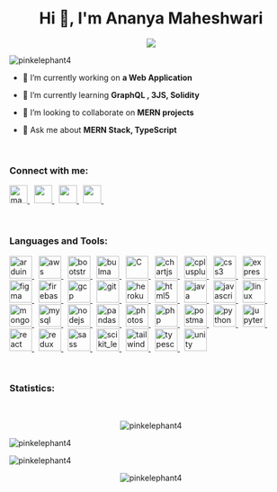 <h1 align="center">Hi 👋, I'm Ananya Maheshwari</h1>

<p align="center">
  <a href="https://github.com/DenverCoder1/readme-typing-svg"><img src="https://readme-typing-svg.herokuapp.com?font=Time+New+Roman&color=6BD425&size=25&center=true&vCenter=true&width=600&height=100&lines=An+Ardent+Developer,;MERN+Stack,;Computer+Science+Student,;Zealous+Learner;"></a>
</p>

<p align="left"> <img src="https://komarev.com/ghpvc/?username=pinkelephant4&label=Profile%20views&color=6bd425&style=for-the-badge" alt="pinkelephant4" /> </p>


- 🔭 I’m currently working on **a Web Application**

- 🌱 I’m currently learning **GraphQL , 3JS, Solidity**

- 👯 I’m looking to collaborate on **MERN projects**

- 💬 Ask me about **MERN Stack, TypeScript**



<br/>
<h3 align="left">Connect with me:</h3>
<p align="left">
<a href="https://twitter.com/maheshwriananya" target="blank">
  <img height="32" width="32" src="https://cdn.simpleicons.org/X/black/white" alt="maheshwriananya" />
</a>&nbsp;
<a href="https://linkedin.com/in/ananya-maheshwari-445158225" target="blank">
    <img height="32" width="32" src="https://cdn.simpleicons.org/LinkedIn/#0A66C2/" />
</a>&nbsp;
<a href="https://www.leetcode.com/pink_elephant01" target="blank">
  <img height="32" width="32" src="https://cdn.simpleicons.org/LeetCode/#FFA116/" />
</a>&nbsp;
  <a href="https://www.leetcode.com/pink_elephant01" target="blank">
  <img height="32" width="32" src="https://cdn.simpleicons.org/Discord/#5865F2/" />
</a>&nbsp;
</p>

<br/>

<h3 align="left">Languages and Tools:</h3>
<p align="left"> 
  
  <a href="https://www.arduino.cc/" target="_blank" rel="noreferrer"> 
    <img src="https://cdn.worldvectorlogo.com/logos/arduino-1.svg" alt="arduino" width="40" height="40"/> 
  </a> &nbsp;
  
  <a href="https://aws.amazon.com" target="_blank" rel="noreferrer">     
    <img src="https://cdn.jsdelivr.net/gh/devicons/devicon/icons/amazonwebservices/amazonwebservices-original-wordmark.svg" alt="aws" width="40" height="40" />      
  </a> &nbsp;
  
  <a href="https://getbootstrap.com" target="_blank" rel="noreferrer"> 
    <img src="https://cdn.jsdelivr.net/gh/devicons/devicon/icons/bootstrap/bootstrap-original-wordmark.svg" alt="bootstrap" width="40" height="40" />    
  </a> &nbsp;
  
  <a href="https://bulma.io/" target="_blank" rel="noreferrer"> 
   <img src="https://cdn.jsdelivr.net/gh/devicons/devicon/icons/bulma/bulma-plain.svg" alt="bulma" width="40" height="40"/>     
  </a> &nbsp;
  
  <a href="https://www.cprogramming.com/" target="_blank" rel="noreferrer"> 
   <img src="https://cdn.jsdelivr.net/gh/devicons/devicon/icons/c/c-original.svg" alt="C" width="40" height="40"/>   
  </a> &nbsp;
  
  <a href="https://www.chartjs.org" target="_blank" rel="noreferrer"> 
    <img src="https://www.chartjs.org/media/logo-title.svg" alt="chartjs" width="40" height="40"/> 
  </a> &nbsp;
  
  <a href="https://www.w3schools.com/cpp/" target="_blank" rel="noreferrer"> 
    <img src="https://cdn.jsdelivr.net/gh/devicons/devicon/icons/cplusplus/cplusplus-original.svg" alt="cplusplus" width="40" height="40"/>      
  </a> &nbsp;
  
  <a href="https://www.w3schools.com/css/" target="_blank" rel="noreferrer"> 
   <img src="https://cdn.jsdelivr.net/gh/devicons/devicon/icons/css3/css3-original-wordmark.svg" alt="css3" width="40" height="40" />    
  </a> &nbsp;
  
  <a href="https://expressjs.com" target="_blank" rel="noreferrer"> 
    <img src="https://cdn.jsdelivr.net/gh/devicons/devicon/icons/express/express-original.svg"  alt="express" width="40" height="40" />     
  </a> &nbsp;
  
  <a href="https://www.figma.com/" target="_blank" rel="noreferrer"> 
    <img src="https://www.vectorlogo.zone/logos/figma/figma-icon.svg" alt="figma" width="40" height="40"/> 
  </a> &nbsp;
  
  <a href="https://firebase.google.com/" target="_blank" rel="noreferrer"> 
    <img src="https://www.vectorlogo.zone/logos/firebase/firebase-icon.svg" alt="firebase" width="40" height="40"/>
  </a> &nbsp;
  
  <a href="https://cloud.google.com" target="_blank" rel="noreferrer"> 
    <img src="https://www.vectorlogo.zone/logos/google_cloud/google_cloud-icon.svg" alt="gcp" width="40" height="40"/> 
  </a>&nbsp;
  
  <a href="https://git-scm.com/" target="_blank" rel="noreferrer"> 
    <img src="https://www.vectorlogo.zone/logos/git-scm/git-scm-icon.svg" alt="git" width="40" height="40"/> 
  </a> &nbsp;
  
  <a href="https://heroku.com" target="_blank" rel="noreferrer"> 
    <img src="https://www.vectorlogo.zone/logos/heroku/heroku-icon.svg" alt="heroku" width="40" height="40"/> 
  </a> &nbsp;
  
  <a href="https://www.w3.org/html/" target="_blank" rel="noreferrer"> 
      <img src="https://cdn.jsdelivr.net/gh/devicons/devicon/icons/html5/html5-original-wordmark.svg" alt="html5" width="40" height="40" />
  </a> &nbsp;
  
  <a href="https://www.java.com" target="_blank" rel="noreferrer">     
    <img src="https://cdn.jsdelivr.net/gh/devicons/devicon/icons/java/java-original-wordmark.svg" alt="java" width="40" height="40"/>    
  </a> &nbsp;
  
  <a href="https://developer.mozilla.org/en-US/docs/Web/JavaScript" target="_blank" rel="noreferrer">
    <img src="https://cdn.jsdelivr.net/gh/devicons/devicon/icons/javascript/javascript-original.svg" alt="javascript" width="40" height="40"/>
  </a> &nbsp;
  
  <a href="https://www.linux.org/" target="_blank" rel="noreferrer"> 
    <img src="https://cdn.jsdelivr.net/gh/devicons/devicon/icons/linux/linux-original.svg" alt="linux" width="40" height="40"/>
  </a> &nbsp;
  
  <a href="https://www.mongodb.com/" target="_blank" rel="noreferrer">
     <img src="https://cdn.jsdelivr.net/gh/devicons/devicon/icons/mongodb/mongodb-original-wordmark.svg" alt="mongodb" width="40" height="40" />  
  </a> &nbsp;
  
  <a href="https://www.mysql.com/" target="_blank" rel="noreferrer"> 
    <img src="https://cdn.jsdelivr.net/gh/devicons/devicon/icons/mysql/mysql-original-wordmark.svg" alt="mysql" width="40" height="40"/>     
  </a> &nbsp;
  
  <a href="https://nodejs.org" target="_blank" rel="noreferrer"> 
    <img src="https://cdn.jsdelivr.net/gh/devicons/devicon/icons/nodejs/nodejs-original.svg" alt="nodejs" width="40" height="40" /> 
  </a> &nbsp;
  
  <a href="https://pandas.pydata.org/" target="_blank" rel="noreferrer">
    <img src="https://cdn.jsdelivr.net/gh/devicons/devicon/icons/pandas/pandas-original-wordmark.svg" alt="pandas" width="40" height="40"/>   
  </a>&nbsp;
  
  <a href="https://www.photoshop.com/en" target="_blank" rel="noreferrer">
    <img src="https://cdn.jsdelivr.net/gh/devicons/devicon/icons/photoshop/photoshop-line.svg" alt="photoshop" width="40" height="40"/>   
  </a> &nbsp;
  
  <a href="https://www.php.net" target="_blank" rel="noreferrer">
    <img src="https://cdn.jsdelivr.net/gh/devicons/devicon/icons/php/php-original.svg" alt="php" width="40" height="40" />   
  </a>&nbsp;
  
  <a href="https://postman.com" target="_blank" rel="noreferrer">
    <img src="https://www.vectorlogo.zone/logos/getpostman/getpostman-icon.svg" alt="postman" width="40" height="40"/> 
  </a> &nbsp;
  
  <a href="https://www.python.org" target="_blank" rel="noreferrer">
     <img src="https://cdn.jsdelivr.net/gh/devicons/devicon/icons/python/python-original.svg" alt="python" width="40" height="40" />   
  </a> &nbsp;

   <a href="https://jupyter.org/" target="_blank" rel="noreferrer">
     <img src="https://cdn.jsdelivr.net/gh/devicons/devicon/icons/jupyter/jupyter-original-wordmark.svg"  alt="jupyter" width="40" height="40" />          
  </a> &nbsp;
           
  
  <a href="https://reactjs.org/" target="_blank" rel="noreferrer">
   <img src="https://cdn.jsdelivr.net/gh/devicons/devicon/icons/react/react-original-wordmark.svg" alt="react" width="40" height="40"/>
  </a> &nbsp;
  
  <a href="https://redux.js.org" target="_blank" rel="noreferrer">
    <img src="https://cdn.jsdelivr.net/gh/devicons/devicon/icons/redux/redux-original.svg" alt="redux" width="40" height="40"/> 
  </a> &nbsp;
  
  <a href="https://sass-lang.com" target="_blank" rel="noreferrer"> 
    <img src="https://cdn.jsdelivr.net/gh/devicons/devicon/icons/sass/sass-original.svg" alt="sass" width="40" height="40" />      
  </a>&nbsp;
  
  <a href="https://scikit-learn.org/" target="_blank" rel="noreferrer">
    <img src="https://upload.wikimedia.org/wikipedia/commons/0/05/Scikit_learn_logo_small.svg" alt="scikit_learn" width="40" height="40"/> 
  </a>&nbsp;
  
  <a href="https://tailwindcss.com/" target="_blank" rel="noreferrer">
    <img src="https://www.vectorlogo.zone/logos/tailwindcss/tailwindcss-icon.svg" alt="tailwind" width="40" height="40"/> 
  </a>&nbsp;
  
  <a href="https://www.typescriptlang.org/" target="_blank" rel="noreferrer">
    <img src="https://cdn.jsdelivr.net/gh/devicons/devicon/icons/typescript/typescript-original.svg" alt="typescript" width="40" height="40" />
  </a> &nbsp;
  
  <a href="https://unity.com/" target="_blank" rel="noreferrer"> 
    <img src="https://www.vectorlogo.zone/logos/unity3d/unity3d-icon.svg" alt="unity" width="40" height="40"/>
  </a> 
  
</p>
<br/>



<h3 align="left">Statistics:</h3>

<br/>

<p align="center"> 
    <img src="https://github-profile-trophy.vercel.app/?username=pinkelephant4&show_icons=true&row=1&margin-w=15&theme=onedark&no-bg=true" alt="pinkelephant4" />
</p>


<p>
  <img src="https://github-readme-stats-pinkelephant4.vercel.app/api/top-langs?username=pinkelephant4&show_icons=true&locale=en&layout=donut&theme=chartreuse-dark" alt="pinkelephant4" />
</p>


<p>
  <img align="center" src="https://github-readme-stats-pinkelephant4.vercel.app/api?username=pinkelephant4&theme=chartreuse-dark&show_icons=true&locale=en" alt="pinkelephant4" />  
</p>


<p  align="center">
  <img src="https://github-readme-streak-stats-xahe.vercel.app?user=pinkelephant4&theme=github-dark&date_format=j%20M%5B%20Y%5D" alt="pinkelephant4" />
</p>







